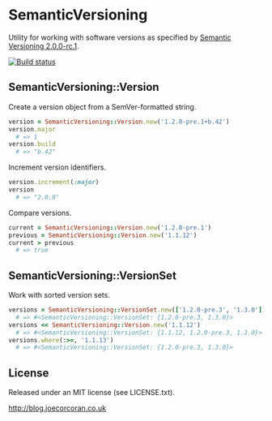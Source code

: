 # SemanticVersioning

Utility for working with software versions as specified by [Semantic Versioning 2.0.0-rc.1](http://semver.org).

[![Build status](https://travis-ci.org/joecorcoran/semantic_versioning.png?branch=master)](https://travis-ci.org/joecorcoran/semantic_versioning)

## SemanticVersioning::Version

Create a version object from a SemVer-formatted string.

```ruby
version = SemanticVersioning::Version.new('1.2.0-pre.1+b.42')
version.major
  # => 1
version.build
  # => "b.42"
```

Increment version identifiers.

```ruby
version.increment(:major)
version
  # => "2.0.0"
```

Compare versions.

```ruby
current = SemanticVersioning::Version.new('1.2.0-pre.1')
previous = SemanticVersioning::Version.new('1.1.12')
current > previous
  # => true
```

## SemanticVersioning::VersionSet

Work with sorted version sets.

```ruby
versions = SemanticVersioning::VersionSet.new(['1.2.0-pre.3', '1.3.0'])
  # => #<SemanticVersioning::VersionSet: {1.2.0-pre.3, 1.3.0}>
versions << SemanticVersioning::Version.new('1.1.12')
  # => #<SemanticVersioning::VersionSet: {1.1.12, 1.2.0-pre.3, 1.3.0}>
versions.where(:>=, '1.1.13')
  # => #<SemanticVersioning::VersionSet: {1.2.0-pre.3, 1.3.0}>
```

## License

Released under an MIT license (see LICENSE.txt).

http://blog.joecorcoran.co.uk